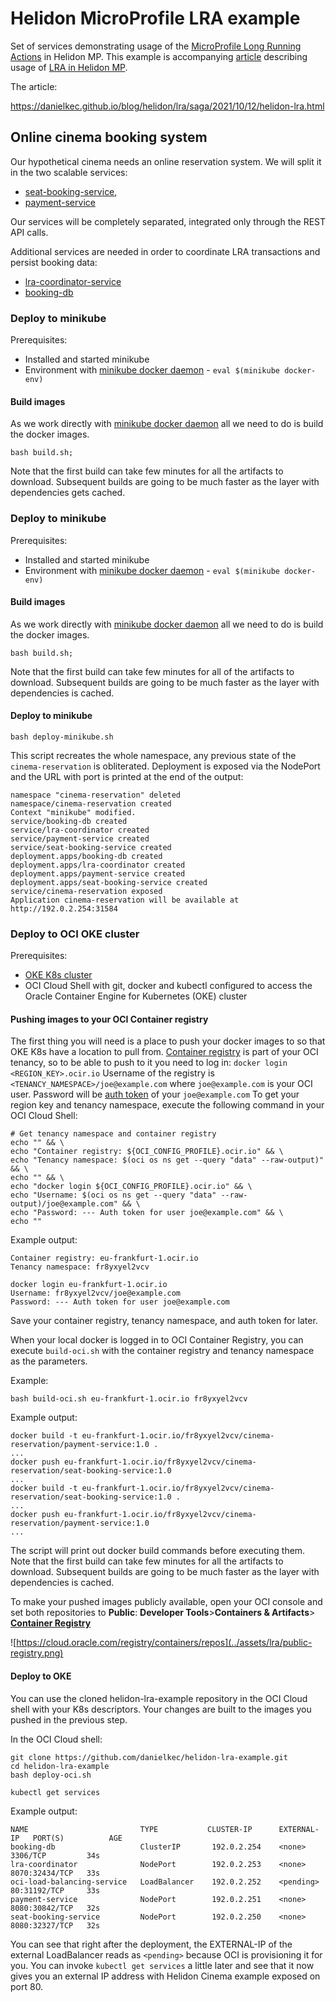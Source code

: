# Helidon MicroProfile LRA example
Set of services demonstrating usage of the 
[MicroProfile Long Running Actions](https://download.eclipse.org/microprofile/microprofile-lra-1.0/microprofile-lra-spec-1.0.html)
in Helidon MP. This example is accompanying 
[article](https://danielkec.github.io/blog/helidon/lra/saga/2021/10/12/helidon-lra.html) 
describing usage of [LRA in 
Helidon MP](https://helidon.io/docs/v2/#/mp/lra/01_introduction).

The article:

https://danielkec.github.io/blog/helidon/lra/saga/2021/10/12/helidon-lra.html

## Online cinema booking system
Our hypothetical cinema needs an online reservation system. 
We will split it in the two scalable services:
* [seat-booking-service](/seat-booking-service), 
* [payment-service](/payment-service)

Our services will be completely separated, integrated only through the REST API calls.

Additional services are needed in order to coordinate
LRA transactions and persist booking data: 
* [lra-coordinator-service](/lra-coordinator-service) 
* [booking-db](/booking-db) 

### Deploy to minikube
Prerequisites:
* Installed and started minikube
* Environment with
  [minikube docker daemon](https://minikube.sigs.k8s.io/docs/handbook/pushing/#1-pushing-directly-to-the-in-cluster-docker-daemon-docker-env) - `eval $(minikube docker-env)`

#### Build images
As we work directly with
[minikube docker daemon](https://minikube.sigs.k8s.io/docs/handbook/pushing/#1-pushing-directly-to-the-in-cluster-docker-daemon-docker-env)
all we need to do is build the docker images.
```shell
bash build.sh;
```
Note that the first build can take few minutes for all the artifacts to download.
Subsequent builds are going to be much faster as the layer with dependencies gets cached.

### Deploy to minikube
Prerequisites:
* Installed and started minikube
* Environment with
  [minikube docker daemon](https://minikube.sigs.k8s.io/docs/handbook/pushing/#1-pushing-directly-to-the-in-cluster-docker-daemon-docker-env) - `eval $(minikube docker-env)`

#### Build images
As we work directly with
[minikube docker daemon](https://minikube.sigs.k8s.io/docs/handbook/pushing/#1-pushing-directly-to-the-in-cluster-docker-daemon-docker-env)
all we need to do is build the docker images.
```shell
bash build.sh;
```
Note that the first build can take few minutes for all of the artifacts to download.
Subsequent builds are going to be much faster as the layer with dependencies is cached.

#### Deploy to minikube
```shell
bash deploy-minikube.sh
```
This script recreates the whole namespace, any previous state of the `cinema-reservation` is obliterated.
Deployment is exposed via the NodePort and the URL with port is printed at the end of the output:
```shell
namespace "cinema-reservation" deleted
namespace/cinema-reservation created
Context "minikube" modified.
service/booking-db created
service/lra-coordinator created
service/payment-service created
service/seat-booking-service created
deployment.apps/booking-db created
deployment.apps/lra-coordinator created
deployment.apps/payment-service created
deployment.apps/seat-booking-service created
service/cinema-reservation exposed
Application cinema-reservation will be available at http://192.0.2.254:31584
```

### Deploy to OCI OKE cluster
Prerequisites:
* [OKE K8s cluster](https://docs.oracle.com/en/learn/container_engine_kubernetes)
* OCI Cloud Shell with git, docker and kubectl configured to access the Oracle Container Engine for Kubernetes (OKE) cluster

#### Pushing images to your OCI Container registry
The first thing you will need is a place to push your docker images to so that OKE K8s have a location to pull from.
[Container registry](https://docs.oracle.com/en-us/iaas/Content/Registry/Concepts/registryprerequisites.htm#Availab)
is part of your OCI tenancy, so to be able to push to it you need to log in:
`docker login <REGION_KEY>.ocir.io`
Username of the registry is `<TENANCY_NAMESPACE>/joe@example.com`
where `joe@example.com` is your OCI user.
Password will be [auth token](https://docs.oracle.com/en-us/iaas/Content/Registry/Tasks/registrygettingauthtoken.htm)
of your `joe@example.com`
To get your region key and tenancy namespace, execute the following command in your OCI Cloud Shell:

```shell
# Get tenancy namespace and container registry
echo "" && \
echo "Container registry: ${OCI_CONFIG_PROFILE}.ocir.io" && \
echo "Tenancy namespace: $(oci os ns get --query "data" --raw-output)" && \
echo "" && \
echo "docker login ${OCI_CONFIG_PROFILE}.ocir.io" && \
echo "Username: $(oci os ns get --query "data" --raw-output)/joe@example.com" && \
echo "Password: --- Auth token for user joe@example.com" && \
echo ""
```
Example output:
```shell
Container registry: eu-frankfurt-1.ocir.io
Tenancy namespace: fr8yxyel2vcv

docker login eu-frankfurt-1.ocir.io
Username: fr8yxyel2vcv/joe@example.com
Password: --- Auth token for user joe@example.com
```
Save your container registry, tenancy namespace, and auth token for later.

When your local docker is logged in to OCI Container Registry, you can execute `build-oci.sh`
with the container registry and tenancy namespace as the parameters.

Example:
```shell
bash build-oci.sh eu-frankfurt-1.ocir.io fr8yxyel2vcv
```
Example output:
```shell
docker build -t eu-frankfurt-1.ocir.io/fr8yxyel2vcv/cinema-reservation/payment-service:1.0 .
...
docker push eu-frankfurt-1.ocir.io/fr8yxyel2vcv/cinema-reservation/seat-booking-service:1.0
...
docker build -t eu-frankfurt-1.ocir.io/fr8yxyel2vcv/cinema-reservation/seat-booking-service:1.0 .
...
docker push eu-frankfurt-1.ocir.io/fr8yxyel2vcv/cinema-reservation/payment-service:1.0
...
```
The script will print out docker build commands before executing them.
Note that the first build can take few minutes for all the artifacts to download.
Subsequent builds are going to be much faster as the layer with dependencies is cached.

To make your pushed images publicly available, open your OCI console and set both repositories to **Public**:
**Developer Tools**>**Containers & Artifacts**>
[**Container Registry**](https://cloud.oracle.com/registry/containers/repos)


![https://cloud.oracle.com/registry/containers/repos](../assets/lra/public-registry.png)

#### Deploy to OKE
You can use the cloned helidon-lra-example repository in the OCI Cloud shell with your K8s descriptors.
Your changes are built to the images you pushed in the previous step.

In the OCI Cloud shell:
```shell
git clone https://github.com/danielkec/helidon-lra-example.git
cd helidon-lra-example
bash deploy-oci.sh

kubectl get services
```
Example output:
```shell
NAME                         TYPE           CLUSTER-IP      EXTERNAL-IP   PORT(S)          AGE
booking-db                   ClusterIP       192.0.2.254    <none>        3306/TCP         34s
lra-coordinator              NodePort        192.0.2.253    <none>        8070:32434/TCP   33s
oci-load-balancing-service   LoadBalancer    192.0.2.252    <pending>     80:31192/TCP     33s
payment-service              NodePort        192.0.2.251    <none>        8080:30842/TCP   32s
seat-booking-service         NodePort        192.0.2.250    <none>        8080:32327/TCP   32s
```

You can see that right after the deployment, the EXTERNAL-IP of the external LoadBalancer reads as `<pending>`
because OCI is provisioning it for you. You can invoke `kubectl get services` a little later
and see that it now gives you an external IP address with Helidon Cinema example exposed on port 80.